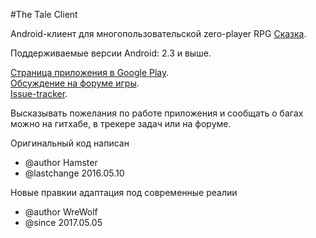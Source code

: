 ﻿#The Tale Client

Android-клиент для многопользовательской zero-player RPG [Сказка](http://the-tale.org).

Поддерживаемые версии Android: 2.3 и выше.

[Страница приложения в Google Play](https://play.google.com/store/apps/details?id=com.lonebytesoft.thetaleclient).  
[Обсуждение на форуме игры](http://the-tale.org/forum/threads/2802).  
[Issue-tracker](https://lonebytesoft.myjetbrains.com/youtrack/issues/thetaleclient).

Высказывать пожелания по работе приложения и сообщать о багах можно на гитхабе, в трекере задач или на форуме.

Оригинальный код написан
 * @author Hamster
 * @lastchange 2016.05.10

 Новые правкии адаптация под современные реалии

 * @author WreWolf
 * @since 2017.05.05